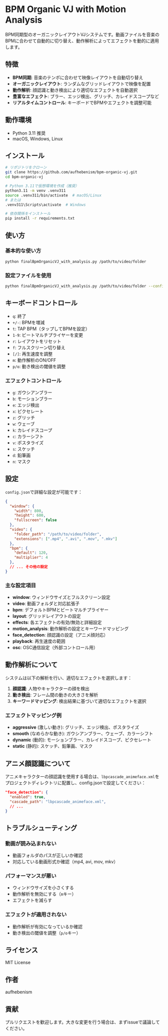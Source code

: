 # BPM Organic VJ with Motion Analysis

BPM同期型のオーガニックレイアウトVJシステムです。動画ファイルを音楽のBPMに合わせて自動的に切り替え、動作解析によってエフェクトを動的に適用します。

## 特徴

- **BPM同期**: 音楽のテンポに合わせて映像レイアウトを自動切り替え
- **オーガニックレイアウト**: ランダムなグリッドレイアウトで映像を配置
- **動作解析**: 顔認識と動き検出により適切なエフェクトを自動選択
- **豊富なエフェクト**: ブラー、エッジ検出、グリッチ、カレイドスコープなど
- **リアルタイムコントロール**: キーボードでBPMやエフェクトを調整可能

## 動作環境

- Python 3.11 推奨
- macOS, Windows, Linux

## インストール

```bash
# リポジトリをクローン
git clone https://github.com/aufhebenism/bpm-organic-vj.git
cd bpm-organic-vj

# Python 3.11で仮想環境を作成（推奨）
python3.11 -m venv .venv311
source .venv311/bin/activate  # macOS/Linux
# または
.venv311\Scripts\activate  # Windows

# 依存関係をインストール
pip install -r requirements.txt
```

## 使い方

### 基本的な使い方

```bash
python finalBpmOrganicVJ_with_analysis.py /path/to/video/folder
```

### 設定ファイルを使用

```bash
python finalBpmOrganicVJ_with_analysis.py /path/to/video/folder --config config.json
```

## キーボードコントロール

- `q`: 終了
- `+/-`: BPMを増減
- `t`: TAP BPM（タップしてBPMを設定）
- `1-9`: ビートマルチプライヤーを変更
- `r`: レイアウトをリセット
- `f`: フルスクリーン切り替え
- `[/]`: 再生速度を調整
- `m`: 動作解析のON/OFF
- `p/o`: 動き検出の閾値を調整

### エフェクトコントロール
- `g`: ガウシアンブラー
- `b`: モーションブラー
- `e`: エッジ検出
- `x`: ピクセレート
- `z`: グリッチ
- `w`: ウェーブ
- `k`: カレイドスコープ
- `c`: カラーシフト
- `v`: ポスタライズ
- `s`: スケッチ
- `d`: 鉛筆画
- `n`: マスク

## 設定

`config.json`で詳細な設定が可能です：

```json
{
  "window": {
    "width": 800,
    "height": 600,
    "fullscreen": false
  },
  "video": {
    "folder_path": "/path/to/video/folder",
    "extensions": [".mp4", ".avi", ".mov", ".mkv"]
  },
  "bpm": {
    "default": 120,
    "multiplier": 4
  },
  // ... その他の設定
}
```

### 主な設定項目

- **window**: ウィンドウサイズとフルスクリーン設定
- **video**: 動画フォルダと対応拡張子
- **bpm**: デフォルトBPMとビートマルチプライヤー
- **layout**: グリッドレイアウトの設定
- **effects**: 各エフェクトの有効/無効と詳細設定
- **motion_analysis**: 動作解析の設定とキーワードマッピング
- **face_detection**: 顔認識の設定（アニメ顔対応）
- **playback**: 再生速度の範囲
- **osc**: OSC通信設定（外部コントロール用）

## 動作解析について

システムは以下の解析を行い、適切なエフェクトを選択します：

1. **顔認識**: 人物やキャラクターの顔を検出
2. **動き検出**: フレーム間の動きの大きさを解析
3. **キーワードマッピング**: 検出結果に基づいて適切なエフェクトを選択

### エフェクトマッピング例

- **aggressive** (激しい動き): グリッチ、エッジ検出、ポスタライズ
- **smooth** (なめらかな動き): ガウシアンブラー、ウェーブ、カラーシフト
- **dynamic** (動的): モーションブラー、カレイドスコープ、ピクセレート
- **static** (静的): スケッチ、鉛筆画、マスク

## アニメ顔認識について

アニメキャラクターの顔認識を使用する場合は、`lbpcascade_animeface.xml`をプロジェクトディレクトリに配置し、config.jsonで設定してください：

```json
"face_detection": {
  "enabled": true,
  "cascade_path": "lbpcascade_animeface.xml",
  // ...
}
```

## トラブルシューティング

### 動画が読み込まれない
- 動画フォルダのパスが正しいか確認
- 対応している動画形式か確認（mp4, avi, mov, mkv）

### パフォーマンスが悪い
- ウィンドウサイズを小さくする
- 動作解析を無効にする（`m`キー）
- エフェクトを減らす

### エフェクトが適用されない
- 動作解析が有効になっているか確認
- 動き検出の閾値を調整（`p/o`キー）

## ライセンス

MIT License

## 作者

aufhebenism

## 貢献

プルリクエストを歓迎します。大きな変更を行う場合は、まずissueで議論してください。